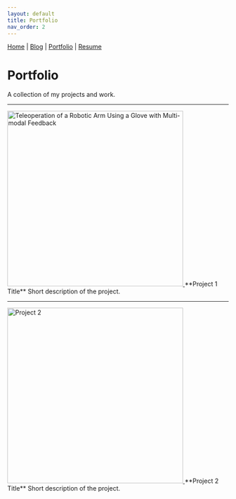 ```yaml
---
layout: default
title: Portfolio
nav_order: 2
---
```


[Home](/) | [Blog](/blog) | [Portfolio](/portfolio) | [Resume](/resume)

# Portfolio

A collection of my projects and work.

---

<a href="/projects/teleoperation">
  <img src="https://i.imgur.com/CJNWdsK.jpg" alt="Teleoperation of a Robotic Arm Using a Glove with Multi-modal Feedback" width="400"/>
</a>  
**Project 1 Title**  
Short description of the project.

---

<a href="/portfolio/project2">
  <img src="https://i.imgur.com/EeSfJCr.jpg" alt="Project 2" width="400"/>
</a>  
**Project 2 Title**  
Short description of the project.
